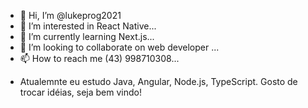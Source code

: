 - 👋 Hi, I’m @lukeprog2021
- 👀 I’m interested in React Native...
- 🌱 I’m currently learning Next.js...
- 💞️ I’m looking to collaborate on web developer ...
- 📫 How to reach me (43) 998710308...

<!---
lukeprog2021/lukeprog2021 is a ✨ special ✨ repository because its `README.md` (this file) appears on your GitHub profile.
You can click the Preview link to take a look at your changes.
--->

- Atualemnte eu estudo Java, Angular, Node.js, TypeScript. Gosto de trocar idéias, seja bem vindo!
